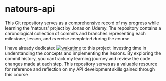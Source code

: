 # natours-api
This Git repository serves as a comprehensive record of my progress while learning the 'natours' project by Jonas on Udemy. The repository contains a chronological collection of commits and branches representing each milestone, lesson, and exercise completed during the course.

I have already dedicated [![wakatime](https://wakatime.com/badge/user/98857d1b-166f-4069-97aa-9c86e1437538/project/35e89e3c-8b08-4d14-b4a2-f48e0905f3d7.svg)](https://wakatime.com/badge/user/98857d1b-166f-4069-97aa-9c86e1437538/project/35e89e3c-8b08-4d14-b4a2-f48e0905f3d7) to this project, investing time in understanding the concepts and implementing the lessons. By exploring the commit history, you can track my learning journey and review the code changes made at each step. This repository serves as a valuable resource for reference and reflection on my API development skills gained through this course
